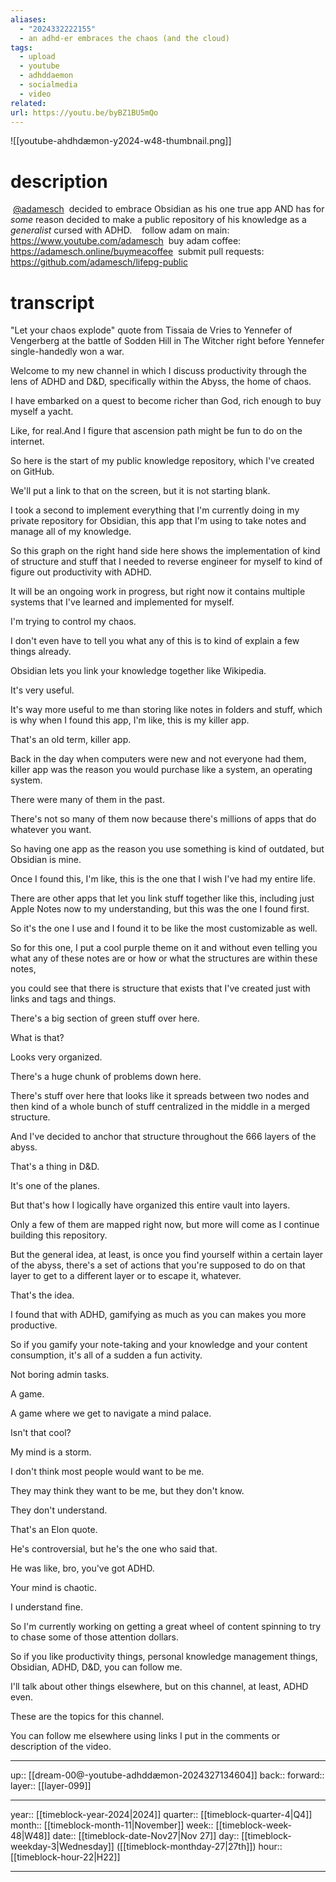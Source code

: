 ```yaml
---
aliases:
  - "2024332222155"
  - an adhd-er embraces the chaos (and the cloud)
tags:
  - upload
  - youtube
  - adhddaemon
  - socialmedia
  - video
related: 
url: https://youtu.be/byBZ1BU5mQo
---
```


![[youtube-ahdhdæmon-y2024-w48-thumbnail.png]]

# description

 [@adamesch](https://studio.youtube.com/channel/UC-yWYaA-uB9VcLS_wbwbhqw)  decided to embrace Obsidian as his one true app AND has for *some* reason decided to make a public repository of his knowledge as a *generalist* cursed with ADHD.
 
 follow adam on main: https://www.youtube.com/adamesch
 buy adam coffee: https://adamesch.online/buymeacoffee
 submit pull requests: https://github.com/adamesch/lifepg-public

# transcript

"Let your chaos explode" quote from Tissaia de Vries to Yennefer of Vengerberg at the battle of Sodden Hill in The Witcher right before Yennefer single-handedly won a war.

Welcome to my new channel in which I discuss productivity through the lens of ADHD and D&D, specifically within the Abyss, the home of chaos.

I have embarked on a quest to become richer than God, rich enough to buy myself a yacht.

Like, for real.And I figure that ascension path might be fun to do on the internet.

So here is the start of my public knowledge repository, which I've created on GitHub.

We'll put a link to that on the screen, but it is not starting blank.

I took a second to implement everything that I'm currently doing in my private repository for Obsidian, this app that I'm using to take notes and manage all of my knowledge.

So this graph on the right hand side here shows the implementation of kind of structure and stuff that I needed to reverse engineer for myself to kind of figure out productivity with ADHD.

It will be an ongoing work in progress, but right now it contains multiple systems that I've learned and implemented for myself.

I'm trying to control my chaos.

I don't even have to tell you what any of this is to kind of explain a few things already.

Obsidian lets you link your knowledge together like Wikipedia.

It's very useful.

It's way more useful to me than storing like notes in folders and stuff, which is why when I found this app, I'm like, this is my killer app.

That's an old term, killer app.

Back in the day when computers were new and not everyone had them, killer app was the reason you would purchase like a system, an operating system.

There were many of them in the past.

There's not so many of them now because there's millions of apps that do whatever you want.

So having one app as the reason you use something is kind of outdated, but Obsidian is mine.

Once I found this, I'm like, this is the one that I wish I've had my entire life.

There are other apps that let you link stuff together like this, including just Apple Notes now to my understanding, but this was the one I found first.

So it's the one I use and I found it to be like the most customizable as well.

So for this one, I put a cool purple theme on it and without even telling you what any of these notes are or how or what the structures are within these notes,

you could see that there is structure that exists that I've created just with links and tags and things.

There's a big section of green stuff over here.

What is that?

Looks very organized.

There's a huge chunk of problems down here.

There's stuff over here that looks like it spreads between two nodes and then kind of a whole bunch of stuff centralized in the middle in a merged structure.

And I've decided to anchor that structure throughout the 666 layers of the abyss.

That's a thing in D&D.

It's one of the planes.

But that's how I logically have organized this entire vault into layers.

Only a few of them are mapped right now, but more will come as I continue building this repository.

But the general idea, at least, is once you find yourself within a certain layer of the abyss, there's a set of actions that you're supposed to do on that layer to get to a different layer or to escape it, whatever.

That's the idea.

I found that with ADHD, gamifying as much as you can makes you more productive.

So if you gamify your note-taking and your knowledge and your content consumption, it's all of a sudden a fun activity.

Not boring admin tasks.

A game.

A game where we get to navigate a mind palace.

Isn't that cool?

My mind is a storm.

I don't think most people would want to be me.

They may think they want to be me, but they don't know.

They don't understand.

That's an Elon quote.

He's controversial, but he's the one who said that.

He was like, bro, you've got ADHD.

Your mind is chaotic.

I understand fine.

So I'm currently working on getting a great wheel of content spinning to try to chase some of those attention dollars.

So if you like productivity things, personal knowledge management things, Obsidian, ADHD, D&D, you can follow me.

I'll talk about other things elsewhere, but on this channel, at least, ADHD even.

These are the topics for this channel.

You can follow me elsewhere using links I put in the comments or description of the video.

***

up:: [[dream-00@-youtube-adhddæmon-2024327134604]]
back:: 
forward:: 
layer:: [[layer-099]]

***

year:: [[timeblock-year-2024|2024]]
quarter:: [[timeblock-quarter-4|Q4]]
month:: [[timeblock-month-11|November]]
week:: [[timeblock-week-48|W48]]
date:: [[timeblock-date-Nov27|Nov 27]]
day:: [[timeblock-weekday-3|Wednesday]] ([[timeblock-monthday-27|27th]])
hour:: [[timeblock-hour-22|H22]]

***
